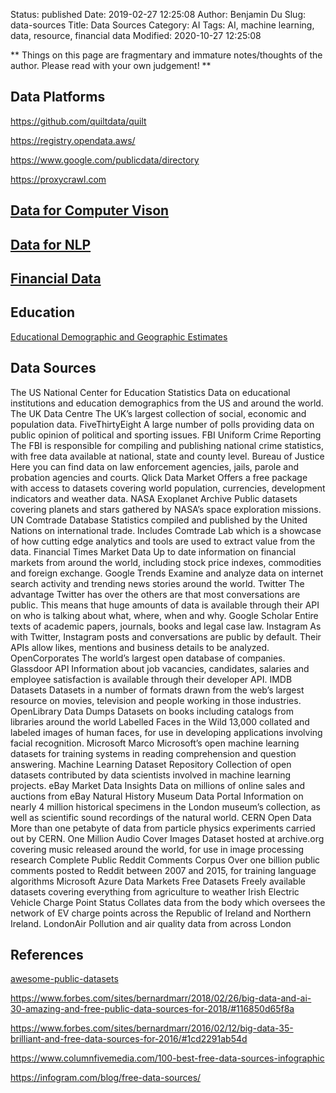 Status: published
Date: 2019-02-27 12:25:08
Author: Benjamin Du
Slug: data-sources
Title: Data Sources
Category: AI
Tags: AI, machine learning, data, resource, financial data
Modified: 2020-10-27 12:25:08

**
Things on this page are fragmentary and immature notes/thoughts of the author.
Please read with your own judgement!
**

## Data Platforms

https://github.com/quiltdata/quilt

https://registry.opendata.aws/

https://www.google.com/publicdata/directory

https://proxycrawl.com

## [Data for Computer Vison](http://www.legendu.net/misc/blog/data-for-computer-vision-research/)

## [Data for NLP](http://www.legendu.net/misc/blog/data-for-nlp-research/)

## [Financial Data](http://www.legendu.net/misc/blog/financial-data)

## Education

[Educational Demographic and Geographic Estimates](https://nces.ed.gov/programs/edge/Geographic/DistrictBoundaries)

## Data Sources

The US National Center for Education Statistics Data on educational institutions and education demographics from the US and around the world.
The UK Data Centre The UK’s largest collection of social, economic and population data.
FiveThirtyEight A large number of polls providing data on public opinion of political and sporting issues.
FBI Uniform Crime Reporting The FBI is responsible for compiling and publishing national crime statistics, with free data available at national, state and county level.
Bureau of Justice Here you can find data on law enforcement agencies, jails, parole and probation agencies and courts.
Qlick Data Market Offers a free package with access to datasets covering world population, currencies, development indicators and weather data.
NASA Exoplanet Archive Public datasets covering planets and stars gathered by NASA’s space exploration missions.
UN Comtrade Database Statistics compiled and published by the United Nations on international trade. Includes Comtrade Lab which is a showcase of how cutting edge analytics and tools are used to extract value from the data.
Financial Times Market Data Up to date information on financial markets from around the world, including stock price indexes, commodities and foreign exchange.
Google Trends Examine and analyze data on internet search activity and trending news stories around the world.
Twitter The advantage Twitter has over the others are that most conversations are public. This means that huge amounts of data is available through their API on who is talking about what, where, when and why.
Google Scholar Entire texts of academic papers, journals, books and legal case law.
Instagram As with Twitter, Instagram posts and conversations are public by default. Their APIs allow likes, mentions and business details to be analyzed.
OpenCorporates The world’s largest open database of companies.
Glassdoor API Information about job vacancies, candidates, salaries and employee satisfaction is available through their developer API.
IMDB Datasets Datasets in a number of formats drawn from the web’s largest resource on movies, television and people working in those industries.
OpenLibrary Data Dumps Datasets on books including catalogs from libraries around the world
Labelled Faces in the Wild 13,000 collated and labeled images of human faces, for use in developing applications involving facial recognition.
Microsoft Marco Microsoft’s open machine learning datasets for training systems in reading comprehension and question answering.
Machine Learning Dataset Repository Collection of open datasets contributed by data scientists involved in machine learning projects.
eBay Market Data Insights Data on millions of online sales and auctions from eBay
Natural History Museum Data Portal Information on nearly 4 million historical specimens in the London museum’s collection, 
as well as scientific sound recordings of the natural world.
CERN Open Data More than one petabyte of data from particle physics experiments carried out by CERN.
One Million Audio Cover Images Dataset hosted at archive.org covering music released around the world, for use in image processing research
Complete Public Reddit Comments Corpus Over one billion public comments posted to Reddit between 2007 and 2015, for training language algorithms
Microsoft Azure Data Markets Free Datasets Freely available datasets covering everything from agriculture to weather
Irish Electric Vehicle Charge Point Status Collates data from the body which oversees the network of EV charge points across the Republic of Ireland and Northern Ireland.
LondonAir Pollution and air quality data from across London


## References

[awesome-public-datasets](https://github.com/awesomedata/awesome-public-datasets)

https://www.forbes.com/sites/bernardmarr/2018/02/26/big-data-and-ai-30-amazing-and-free-public-data-sources-for-2018/#116850d65f8a

https://www.forbes.com/sites/bernardmarr/2016/02/12/big-data-35-brilliant-and-free-data-sources-for-2016/#1cd2291ab54d

https://www.columnfivemedia.com/100-best-free-data-sources-infographic

https://infogram.com/blog/free-data-sources/
